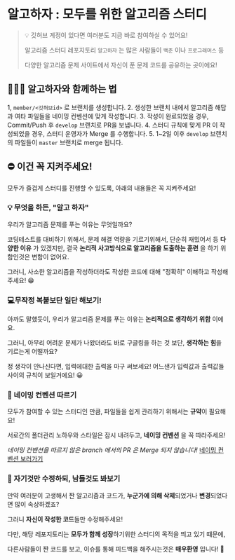 # 알고하자 : 모두를 위한 알고리즘 스터디
> 💡 깃허브 계정이 있다면 여러분도 지금 바로 참여하실 수 있어요!
> 
> 알고리즘 스터디 레포지토리 `알고하자` 는 
> 많은 사람들이 `백준` 이나 `프로그래머스` 등 
> 
> 다양한 알고리즘 문제 사이트에서 자신이 푼 문제 코드를 공유하는 곳이에요!

## 👩‍👧‍👦 알고하자와 함께하는 법
1, `member/<깃허브id>` 로 브랜치를 생성합니다.
2. 생성한 브랜치 내에서 알고리즘 해답과 여타 파일들을 네이밍 컨벤션에 맞게 작성합니다.
3. 작성이 완료되었을 경우, Commit/Push 후 `develop` 브랜치로 PR을 보냅니다.
4. 스터디 규칙에 맞게 PR 이 작성되었을 경우, 스터디 운영자가 Merge 를 수행합니다.
5. 1~2일 이후 `develop` 브랜치의 파일들이 `master` 브랜치로 merge 됩니다.

## ⛔ 이건 꼭 지켜주세요!
모두가 즐겁게 스터디를 진행할 수 있도록, 아래의 내용들은 꼭 지켜주세요!
### 💡 무엇을 하든, "알고 하자"
우리가 알고리즘 문제를 푸는 이유는 무엇일까요?

코딩테스트를 대비하기 위해서, 문제 해결 역량을 기르기위해서, 단순히 재밌어서 등 **다양한 이유** 가 있겠지만, 
결국 **논리적 사고방식으로 알고리즘을 도출하는 훈련** 을 하기 위함인것은 변함이 없어요.

그러니, 사소한 알고리즘을 작성하더라도 작성한 코드에 대해 "정확히" 이해하고 작성해주세요! 😁

### 💻무작정 복붙보단 일단 해보기!
아까도 말했듯이, 우리가 알고리즘 문제를 푸는 이유는 **논리적으로 생각하기 위함** 이에요. 

그러니, 아무리 어려운 문제가 나왔더라도 바로 구글링을 하는 것 보단, **생각하는 힘**을 기르는게 어떨까요?

정 생각이 안나신다면, 입력에대한 출력을 마구 써보세요! 어느샌가 입력값과 출력값들 사이의 규칙이 보일거에요! 😀

### 📄 네이밍 컨벤션 따르기
모두가 참여할 수 있는 스터디인 만큼, 파일들을 쉽게 관리하기 위해서는 **규약**이 필요해요!

서로간의 폴더관리 노하우와 스타일은 잠시 내려두고, **네이밍 컨벤션** 을 꼭 따라주세요!

_네이밍 컨벤션을 따르지 않은 branch 에서의 PR 은 Merge 되지 않습니다!_
[네이밍 컨벤션 보러가기](./NamingConvention.md)

### 👀 자기것만 수정하되, 남들것도 봐보기
만약 여러분이 고생해서 짠 알고리즘과 코드가, **누군가에 의해 삭제**되었거나 **변경**되었다면 많이 속상하곘죠?

그러니 **자신이 작성한 코드**들만 수정해주세요!

다만, 해당 레포지토리는 **모두가 함께 성장**하기위한 스터디의 목적을 띄고 있기 떄문에,

다른사람들이 짠 코드를 보고, 이슈를 통해 피드백을 해주시는것은 **매우환영** 입니다! 🥳

